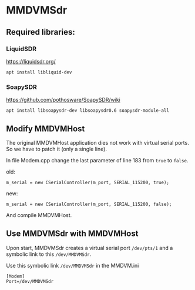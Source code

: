 # MMDVMSdr

## Required libraries:
### LiquidSDR
https://liquidsdr.org/

`apt install libliquid-dev`

### SoapySDR
https://github.com/pothosware/SoapySDR/wiki

`apt install libsoapysdr-dev libsoapysdr0.6 soapysdr-module-all`

## Modify MMDVMHost
The original MMDVMHost application dies not work with virtual serial ports.
So we have to patch it (only a single line).

In file Modem.cpp change the last parameter of line 183 from `true` to `false`.

old:

~~~~
m_serial = new CSerialController(m_port, SERIAL_115200, true);
~~~~

new:

~~~~
m_serial = new CSerialController(m_port, SERIAL_115200, false);
~~~~

And compile MMDVMHost.

## Use MMDVMSdr with MMDVMHost
Upon start, MMDVMSdr creates a virtual serial port `/dev/pts/1` and a symbolic link to this `/dev/MMDVMSdr`.

Use this symbolic link `/dev/MMDVMSdr` in the MMDVM.ini
~~~~
[Modem]
Port=/dev/MMDVMSdr
~~~~

